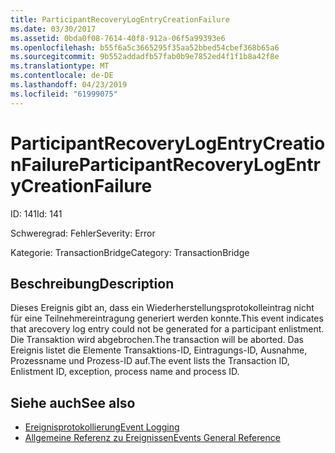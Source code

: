 ```yaml
---
title: ParticipantRecoveryLogEntryCreationFailure
ms.date: 03/30/2017
ms.assetid: 0bda0f08-7614-40f8-912a-06f5a99393e6
ms.openlocfilehash: b55f6a5c3665295f35aa52bbed54cbef368b65a6
ms.sourcegitcommit: 9b552addadfb57fab0b9e7852ed4f1f1b8a42f8e
ms.translationtype: MT
ms.contentlocale: de-DE
ms.lasthandoff: 04/23/2019
ms.locfileid: "61999075"
---
```

# <a name="participantrecoverylogentrycreationfailure"></a><span data-ttu-id="1f4e7-102">ParticipantRecoveryLogEntryCreationFailure</span><span class="sxs-lookup"><span data-stu-id="1f4e7-102">ParticipantRecoveryLogEntryCreationFailure</span></span>
<span data-ttu-id="1f4e7-103">ID: 141</span><span class="sxs-lookup"><span data-stu-id="1f4e7-103">Id: 141</span></span>  
  
 <span data-ttu-id="1f4e7-104">Schweregrad: Fehler</span><span class="sxs-lookup"><span data-stu-id="1f4e7-104">Severity: Error</span></span>  
  
 <span data-ttu-id="1f4e7-105">Kategorie: TransactionBridge</span><span class="sxs-lookup"><span data-stu-id="1f4e7-105">Category: TransactionBridge</span></span>  
  
## <a name="description"></a><span data-ttu-id="1f4e7-106">Beschreibung</span><span class="sxs-lookup"><span data-stu-id="1f4e7-106">Description</span></span>  
 <span data-ttu-id="1f4e7-107">Dieses Ereignis gibt an, dass ein Wiederherstellungsprotokolleintrag nicht für eine Teilnehmereintragung generiert werden konnte.</span><span class="sxs-lookup"><span data-stu-id="1f4e7-107">This event indicates that arecovery log entry could not be generated for a participant enlistment.</span></span> <span data-ttu-id="1f4e7-108">Die Transaktion wird abgebrochen.</span><span class="sxs-lookup"><span data-stu-id="1f4e7-108">The transaction will be aborted.</span></span> <span data-ttu-id="1f4e7-109">Das Ereignis listet die Elemente Transaktions-ID, Eintragungs-ID, Ausnahme, Prozessname und Prozess-ID auf.</span><span class="sxs-lookup"><span data-stu-id="1f4e7-109">The event lists the Transaction ID, Enlistment ID, exception, process name and process ID.</span></span>  
  
## <a name="see-also"></a><span data-ttu-id="1f4e7-110">Siehe auch</span><span class="sxs-lookup"><span data-stu-id="1f4e7-110">See also</span></span>

- [<span data-ttu-id="1f4e7-111">Ereignisprotokollierung</span><span class="sxs-lookup"><span data-stu-id="1f4e7-111">Event Logging</span></span>](../../../../../docs/framework/wcf/diagnostics/event-logging/index.md)
- [<span data-ttu-id="1f4e7-112">Allgemeine Referenz zu Ereignissen</span><span class="sxs-lookup"><span data-stu-id="1f4e7-112">Events General Reference</span></span>](../../../../../docs/framework/wcf/diagnostics/event-logging/events-general-reference.md)
